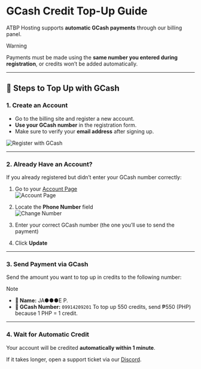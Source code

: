 # GCash Credit Top-Up Guide

ATBP Hosting supports **automatic GCash payments** through our billing panel.

> [!WARNING]
> Payments must be made using the **same number you entered during registration**, or credits won’t be added automatically.

---

## 🔧 Steps to Top Up with GCash

### 1. Create an Account

- Go to the billing site and register a new account.
- **Use your GCash number** in the registration form.
- Make sure to verify your **email address** after signing up.

![Register with GCash](./register_gcash.png)

---

### 2. Already Have an Account?

If you already registered but didn’t enter your GCash number correctly:

1. Go to your [Account Page](https://billing.atbphosting.com/account)  
   ![Account Page](./account_billing.png)

2. Locate the **Phone Number** field  
   ![Change Number](./account_change_number.png)

3. Enter your correct GCash number (the one you’ll use to send the payment)

4. Click **Update**

---

### 3. Send Payment via GCash

Send the amount you want to top up in credits to the following number:

> [!NOTE]
> - **👤 Name:** JA●●●E P.
> - **📱 GCash Number:** `09914209201`
> To top up 550 credits, send ₱550 (PHP) because 1 PHP = 1 credit.
---

### 4. Wait for Automatic Credit

Your account will be credited **automatically within 1 minute**.

If it takes longer, open a support ticket via our [Discord](https://discord.atbphosting.com).
